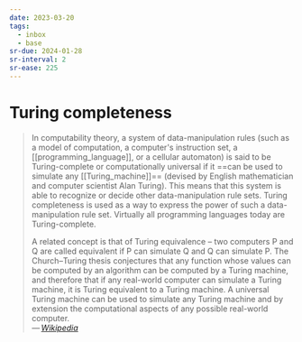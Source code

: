 ```yaml
---
date: 2023-03-20
tags:
  - inbox
  - base
sr-due: 2024-01-28
sr-interval: 2
sr-ease: 225
---
```

# Turing completeness

> In computability theory, a system of data-manipulation rules (such as a model
> of computation, a computer's instruction set, a [[programming_language]], or a
> cellular automaton) is said to be Turing-complete or computationally universal
> if it ==can be used to simulate any [[Turing_machine]]==
> (devised by English mathematician and computer scientist Alan Turing). This
> means that this system is able to recognize or decide other data-manipulation
> rule sets. Turing completeness is used as a way to express the power of such a
> data-manipulation rule set. Virtually all programming languages today are
> Turing-complete.
>
> A related concept is that of Turing equivalence – two computers P and Q are
> called equivalent if P can simulate Q and Q can simulate P. The Church–Turing
> thesis conjectures that any function whose values can be computed by an
> algorithm can be computed by a Turing machine, and therefore that if any
> real-world computer can simulate a Turing machine, it is Turing equivalent to
> a Turing machine. A universal Turing machine can be used to simulate any
> Turing machine and by extension the computational aspects of any possible
> real-world computer.\
> — <cite>[Wikipedia](https://en.wikipedia.org/wiki/Turing_completeness)</cite>
